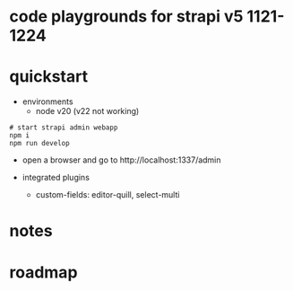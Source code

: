# code playgrounds for strapi v5 1121-1224

# quickstart

- environments
  - node v20 (v22 not working)

```shell
# start strapi admin webapp
npm i
npm run develop
```

- open a browser and go to http://localhost:1337/admin

- integrated plugins
  - custom-fields: editor-quill, select-multi
# notes

# roadmap
